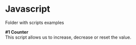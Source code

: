 # Javascript
Folder with scripts examples

<b>#1 Counter</b><br />
This script allows us to increase, decrease or reset the value.
